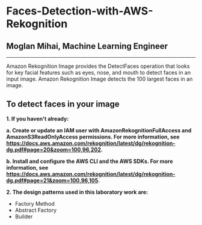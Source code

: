 # Faces-Detection-with-AWS-Rekognition
## Moglan Mihai, Machine Learning Engineer
------
Amazon Rekognition Image provides the DetectFaces operation that looks for key facial features such as eyes, nose, and mouth to detect faces in an input image. Amazon Rekognition Image detects the 100 largest faces in an image.

## To detect faces in your image
__1. If you haven't already:__

  __a. Create or update an IAM user with AmazonRekognitionFullAccess and AmazonS3ReadOnlyAccess permissions. For more information, see https://docs.aws.amazon.com/rekognition/latest/dg/rekognition-dg.pdf#page=20&zoom=100,96,202.__

  __b. Install and configure the AWS CLI and the AWS SDKs. For more information, see https://docs.aws.amazon.com/rekognition/latest/dg/rekognition-dg.pdf#page=21&zoom=100,96,105.__

__2. The design patterns used in this laboratory work are:__
  * Factory Method
  * Abstract Factory
  * Builder


